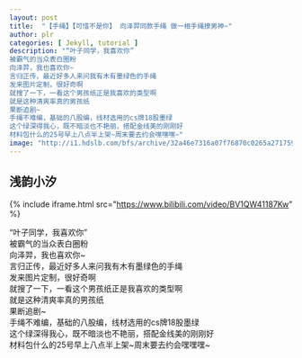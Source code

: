 ```yaml
---
layout: post
title:  "【手绳】【可惜不是你】 向泽羿同款手绳 做一根手绳撩男神~"
author: plr
categories: [ Jekyll, tutorial ]
description: "“叶子同学，我喜欢你”
被霸气的当众表白圈粉
向泽羿，我也喜欢你~
言归正传，最近好多人来问我有木有墨绿色的手绳
发来图片定制，很好奇啊
就搜了一下，一看这个男孩纸正是我喜欢的类型啊
就是这种清爽率真的男孩纸
果断追剧~
手绳不难编，基础的八股编，线材选用的cs牌18股墨绿
这个绿深得我心，既不暗淡也不艳丽，搭配金线美的刚刚好
材料包什么的25号早上八点半上架~周末要去约会嘿嘿嘿~"
image: "http://i1.hdslb.com/bfs/archive/32a46e7316a07f76870c0265a271759794a70482.jpg"
---
```

## 浅韵小汐

{% include iframe.html src="https://www.bilibili.com/video/BV1QW41187Kw" %}

“叶子同学，我喜欢你”<br>被霸气的当众表白圈粉<br>向泽羿，我也喜欢你~<br>言归正传，最近好多人来问我有木有墨绿色的手绳<br>发来图片定制，很好奇啊<br>就搜了一下，一看这个男孩纸正是我喜欢的类型啊<br>就是这种清爽率真的男孩纸<br>果断追剧~<br>手绳不难编，基础的八股编，线材选用的cs牌18股墨绿<br>这个绿深得我心，既不暗淡也不艳丽，搭配金线美的刚刚好<br>材料包什么的25号早上八点半上架~周末要去约会嘿嘿嘿~

